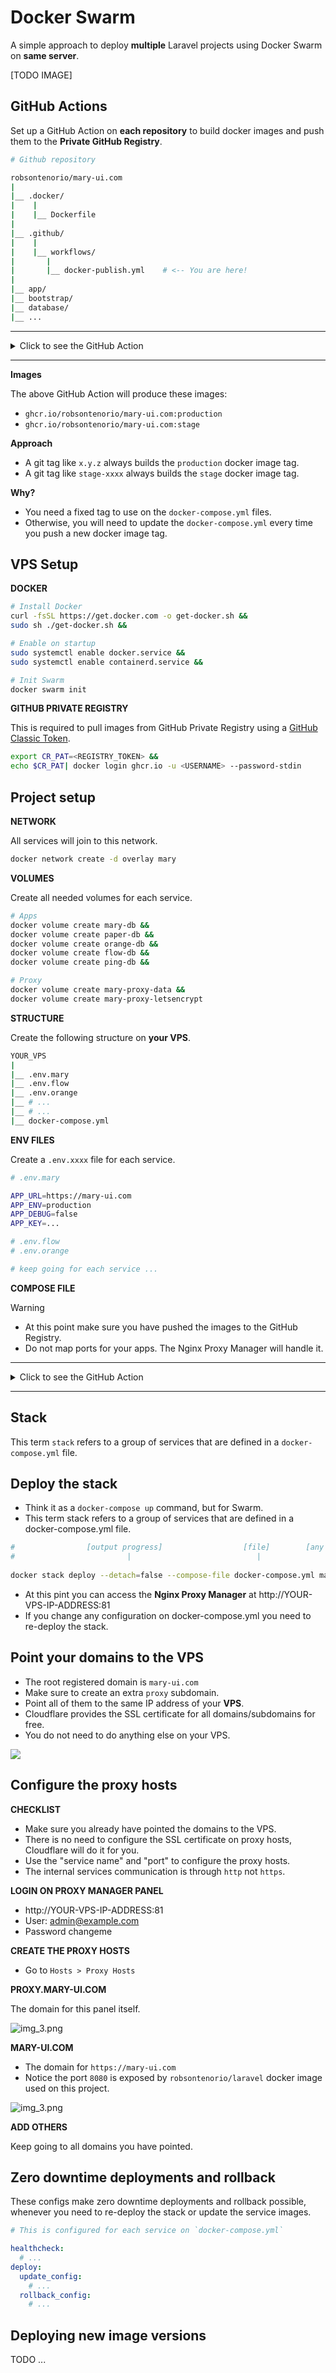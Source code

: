 # Docker Swarm 

A simple approach to deploy **multiple** Laravel projects using Docker Swarm on **same server**.

[TODO IMAGE]


## GitHub Actions
Set up a GitHub Action on **each repository** to build docker images and push them to the **Private GitHub Registry**.

```bash
# Github repository

robsontenorio/mary-ui.com         
|   
|__ .docker/
|    |
|    |__ Dockerfile                   
|
|__ .github/
|    |
|    |__ workflows/
|       |
|       |__ docker-publish.yml    # <-- You are here!
|               
|__ app/
|__ bootstrap/
|__ database/
|__ ...
``` 

--- 

<details>
<summary>Click to see the GitHub Action</summary>

```yml
# github.com/robsontenorio/mary-ui.com/.github/workflows/docker-publish.yml

name: Create and publish a Docker image

on:
  push:
    tags:
      - '[0-9]+.[0-9]+.[0-9]+'        # any `x.y.z` tag builds the `production` image
      - 'stage-*'                     # the `stage-xxxx` pattern tag builds the`stage` image

env:
  REGISTRY: ghcr.io
  IMAGE_NAME: ${{ github.repository }}

jobs:
  build-and-push-image:
    runs-on: ubuntu-latest
    permissions:
      contents: read
      packages: write
    steps:
      - name: Checkout repository
        uses: actions/checkout@v4

      - name: "Log in to the Container registry"
        uses: docker/login-action@v3.1.0
        with:
          registry: ${{ env.REGISTRY }}
          username: ${{ github.actor }}
          password: ${{ secrets.GITHUB_TOKEN }}

      - name: "Check Github Tag"
        id: check-tag
        run: |
          if [[ ${{ github.event.ref }} =~ ^refs/tags/[0-9]+\.[0-9]+\.[0-9]+$ ]]; then
              echo "IS_PRODUCTION=true" >> $GITHUB_OUTPUT
          fi

          if [[ ${{ github.event.ref }} =~ ^refs/tags/stage-(.*)$ ]]; then
              echo "IS_STAGE=true" >> $GITHUB_OUTPUT
          fi

      - name: "Extract Docker metadata (tags, labels)"
        id: meta
        uses: docker/metadata-action@v5.5.1
        with:
          images: ${{ env.REGISTRY }}/${{ env.IMAGE_NAME }}
          flavor: |
            latest=false
          tags: |
            type=raw,value=production,enable=${{  steps.check-tag.outputs.IS_PRODUCTION == 'true' }}
            type=raw,value=stage,enable=${{  steps.check-tag.outputs.IS_STAGE == 'true' }}

      - name: "Build and push Docker images"
        uses: docker/build-push-action@v5.3.0
        with:
          context: .
          file: .docker/Dockerfile
          push: true
          tags: ${{ steps.meta.outputs.tags }}
          labels: ${{ steps.meta.outputs.labels }}
```
</details>

--- 

**Images**

The above GitHub Action will produce these images:
- `ghcr.io/robsontenorio/mary-ui.com:production`
- `ghcr.io/robsontenorio/mary-ui.com:stage`

**Approach**
- A git tag like `x.y.z` always builds the `production` docker image tag.
- A git tag like `stage-xxxx` always builds the `stage` docker image tag.

**Why?**
- You need a fixed tag to use on the `docker-compose.yml` files.
- Otherwise, you will need to update the `docker-compose.yml` every time you push a new docker image tag.


## VPS Setup 

**DOCKER** 
```bash
# Install Docker
curl -fsSL https://get.docker.com -o get-docker.sh &&
sudo sh ./get-docker.sh &&

# Enable on startup
sudo systemctl enable docker.service &&
sudo systemctl enable containerd.service &&

# Init Swarm
docker swarm init
```

**GITHUB PRIVATE REGISTRY**  

This is required to pull images from GitHub Private Registry using a [GitHub Classic Token]((https://docs.github.com/en/authentication/keeping-your-account-and-data-secure/managing-your-personal-access-tokens#creating-a-personal-access-token-classic)). 

```bash
export CR_PAT=<REGISTRY_TOKEN> &&
echo $CR_PAT| docker login ghcr.io -u <USERNAME> --password-stdin 
```

## Project setup

**NETWORK**

All services will join to this network.

```bash
docker network create -d overlay mary
```

**VOLUMES**

Create all needed volumes for each service.

```bash
# Apps
docker volume create mary-db &&
docker volume create paper-db &&
docker volume create orange-db &&
docker volume create flow-db &&
docker volume create ping-db && 

# Proxy
docker volume create mary-proxy-data &&
docker volume create mary-proxy-letsencrypt
```

**STRUCTURE**

Create the following structure on **your VPS**.

```bash
YOUR_VPS
|   
|__ .env.mary
|__ .env.flow
|__ .env.orange
|__ # ...
|__ # ...                      
|__ docker-compose.yml
```


**ENV FILES**

Create a `.env.xxxx` file for each service.


```bash
# .env.mary

APP_URL=https://mary-ui.com
APP_ENV=production
APP_DEBUG=false
APP_KEY=...
``` 

```bash
# .env.flow
# .env.orange

# keep going for each service ...
```


**COMPOSE FILE**

> [!WARNING]
> - At this point make sure you have pushed the images to the GitHub Registry.
> - Do not map ports for your apps. The Nginx Proxy Manager will handle it.

---

<details>
<summary>Click to see the GitHub Action</summary>

```yaml
networks:
  default:
    name: mary
    external: true

volumes:  
  mary-db:
    external: true
  paper-db:
    external: true
  orange-db:
    external: true
  flow-db:
    external: true
  ping-db:
    external: true
  mary-proxy-data:
    external: true
  mary-proxy-letsencrypt:
    external: true

services:

  ####### PROXY ##########
  mary-proxy:
    #image: jc21/nginx-proxy-manager:latest
    image: jc21/nginx-proxy-manager:github-pr-3478
    ports:
      - 80:80
      - 81:81
      - 443:443
    volumes:
      - mary-proxy-data:/data
      - mary-proxy-letsencrypt:/etc/letsencrypt

  ######## MARY ########
  mary-app:
    image: ghcr.io/robsontenorio/ping17.com:production
    env_file:
      - .env.mary
    volumes:
      - mary-db:/var/www/app/database/
    healthcheck:
      test: [ "CMD", "curl", "-f", "http://localhost:8080/up" ]
      interval: 5s
      timeout: 10s
      retries: 2
    deploy:
      update_config:
        delay: 1s
        order: start-first
        failure_action: continue
      rollback_config:
        order: start-first

  ######## ORANGE ########
  orange-app:
    image: ghcr.io/robsontenorio/orange.mary-ui.com:production
    env_file:
      - .env.orange
    volumes:
      - orange-db:/var/www/app/database/
    healthcheck:
      test: [ "CMD", "curl", "-f", "http://localhost:8080/up" ]
      interval: 5s
      timeout: 10s
      retries: 2
    deploy:
      update_config:
        delay: 1s
        order: start-first
        failure_action: continue
      rollback_config:
        order: start-first

  ######## PAPER ########
  paper-app:
    image: ghcr.io/robsontenorio/paper.mary-ui.com:production
    env_file:
      - .env.paper
    volumes:
      - paper-db:/var/www/app/database/
    healthcheck:
      test: [ "CMD", "curl", "-f", "http://localhost:8080/up" ]
      interval: 5s
      timeout: 10s
      retries: 2
    deploy:
      update_config:
        delay: 1s
        order: start-first
        failure_action: continue
      rollback_config:
        order: start-first

  ######## FLOW ########
  flow-app:
    image: ghcr.io/robsontenorio/flow.mary-ui.com:production
    env_file:
      - .env.flow
    volumes:
      - flow-db:/var/www/app/database/
    healthcheck:
      test: [ "CMD", "curl", "-f", "http://localhost:8080/up" ]
      interval: 5s
      timeout: 10s
      retries: 2
    deploy:
      update_config:
        delay: 1s
        order: start-first
        failure_action: continue
      rollback_config:
        order: start-first

  ######## PING ########
  ping-app:
    image: ghcr.io/robsontenorio/ping.mary-ui.com:production
    env_file:
      - .env.ping
    volumes:
      - ping-db:/var/www/app/database/
    healthcheck:
      test: [ "CMD", "curl", "-f", "http://localhost:8080/up" ]
      interval: 5s
      timeout: 10s
      retries: 2
    deploy:
      update_config:
        delay: 1s
        order: start-first
        failure_action: continue
      rollback_config:
        order: start-first
```

</details>

--- 

## Stack
This term `stack` refers to a group of services that are defined in a `docker-compose.yml` file.

## Deploy the stack

- Think it as a `docker-compose up` command, but for Swarm.
- This term stack refers to a group of services that are defined in a docker-compose.yml file.

```bash 
#                [output progress]                  [file]        [any name]    [private registry]
#                         |                            |              |              |         
                                
docker stack deploy --detach=false --compose-file docker-compose.yml mary --with-registry-auth
```

- At this pint you can access the **Nginx Proxy Manager** at http://YOUR-VPS-IP-ADDRESS:81
- If you change any configuration on docker-compose.yml you need to re-deploy the stack.


## Point your domains to the VPS

- The root registered domain is `mary-ui.com`
- Make sure to create an extra `proxy` subdomain.
- Point all of them to the same IP address of your **VPS**.
- Cloudflare provides the SSL certificate for all domains/subdomains for free.
- You do not need to do anything else on your VPS.

![](domains.png)


## Configure the proxy hosts

**CHECKLIST**

- Make sure you already have pointed the domains to the VPS.
- There is no need to configure the SSL certificate on proxy hosts, Cloudflare will do it for you.
- Use the "service name" and  "port" to configure the proxy hosts.
- The internal services communication is through `http` not `https`.

**LOGIN ON PROXY MANAGER PANEL** 

- http://YOUR-VPS-IP-ADDRESS:81
- User: admin@example.com
- Password changeme

**CREATE THE PROXY HOSTS**

- Go to `Hosts > Proxy Hosts`

**PROXY.MARY-UI.COM**

The domain for this panel itself. 

![img_3.png](mary-proxy.png)

**MARY-UI.COM**

- The domain for `https://mary-ui.com`
- Notice the port `8080` is exposed by `robsontenorio/laravel` docker image used on this project.

![img_3.png](mary-app-proxy.png)

**ADD OTHERS**

Keep going to all domains you have pointed.

## Zero downtime deployments and rollback

These configs make zero downtime deployments and rollback possible,
whenever you need to re-deploy the stack or update the service images.

```yaml
# This is configured for each service on `docker-compose.yml`

healthcheck:
  # ...
deploy:
  update_config:
    # ...
  rollback_config:
    # ...
```

## Deploying new image versions

TODO ...